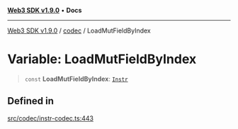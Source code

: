 [**Web3 SDK v1.9.0**](../../../README.md) • **Docs**

***

[Web3 SDK v1.9.0](../../../globals.md) / [codec](../README.md) / LoadMutFieldByIndex

# Variable: LoadMutFieldByIndex

> `const` **LoadMutFieldByIndex**: [`Instr`](../type-aliases/Instr.md)

## Defined in

[src/codec/instr-codec.ts:443](https://github.com/Mystic-Nayy/alephium-web3/blob/ee41f5e0e7d7fb0b155fe62f05b2ac03772895ca/packages/web3/src/codec/instr-codec.ts#L443)
